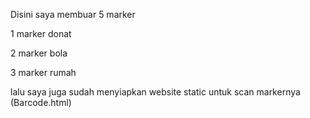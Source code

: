 Disini saya membuar 5 marker

1 marker donat

2 marker bola

3 marker rumah

lalu saya juga sudah menyiapkan website static untuk scan markernya (Barcode.html)
